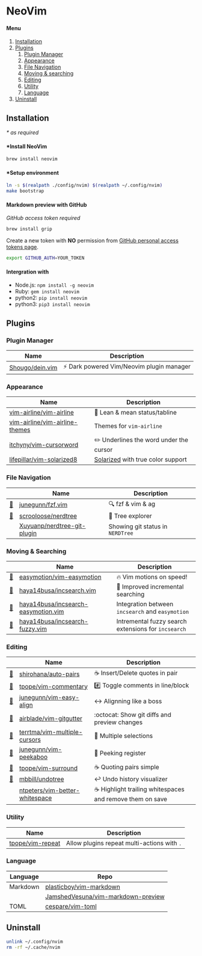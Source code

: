 NeoVim 
======

#### Menu
1. [Installation](#installation)
2. [Plugins](#plugins)
    1. [Plugin Manager](#plugin-manager)
    2. [Appearance](#appearance)
    3. [File Navigation](#file-navigation)
    4. [Moving & searching](#moving--searching)
    5. [Editing](#editing)
    6. [Utility](#utility)
    7. [Language](#language)
3. [Uninstall](#uninstall)

Installation
------------

_* as required_

#### *Install NeoVim
```sh
brew install neovim
```

#### *Setup environment
```sh
ln -s $(realpath ./config/nvim) $(realpath ~/.config/nvim)
make bootstrap
```

#### Markdown preview with GitHub
_GitHub access token required_
```sh
brew install grip
```
Create a new token with **NO** permission from [GitHub personal access tokens page](https://github.com/settings/tokens).
```sh
export GITHUB_AUTH=YOUR_TOKEN
```

#### Intergration with
- Node.js: `npm install -g neovim`
- Ruby: `gem install neovim`
- python2: `pip install neovim`
- python3: `pip3 install neovim`

Plugins
-------

### Plugin Manager
Name                    | Description
----                    | -----------
[Shougo/dein.vim][dein] | :zap: Dark powered Vim/Neovim plugin manager

### Appearance
Name                                             | Description
----                                             | -----------
[vim-airline/vim-airline][airline]               | :triangular_ruler: Lean & mean status/tabline
[vim-airline/vim-airline-themes][airline-themes] | Themes for `vim-airline`
[itchyny/vim-cursorword][cursorword]             | :pencil2: Underlines the word under the cursor
[lifepillar/vim-solarized8][solarized8]          | [Solarized][solarized] with true color support

### File Navigation
&nbsp;               | Name                                               | Description
------               | ----                                               | -----------
[:memo:][m-fzf]      | [junegunn/fzf.vim][fzf]                            | :mag: fzf & vim & ag
[:memo:][m-nerdtree] | [scrooloose/nerdtree][nerdtree]                    | :open_file_folder: Tree explorer
&nbsp;               | [Xuyuanp/nerdtree-git-plugin][nerdtree-git-plugin] | Showing git status in `NERDTree`

### Moving & Searching
&nbsp;                           | Name                                                        | Description
------                           | ----                                                        | -----------
[:memo:][m-easymotion]           | [easymotion/vim-easymotion][easymotion]                     | :fire: Vim motions on speed!
[:memo:][m-incsearch]            | [haya14busa/incsearch.vim][incsearch]                       | :flashlight: Improved incremental searching
[:memo:][m-incsearch-easymotion] | [haya14busa/incsearch-easymotion.vim][incsearch-easymotion] | Integration between `incsearch` and `easymotion`
[:memo:][m-incsearch-fuzzy]      | [haya14busa/incsearch-fuzzy.vim][incsearch-fuzzy]           | Intremental fuzzy search extensions for `incsearch`

### Editing
&nbsp;                   | Name                                         | Description
------                   | ----                                         | -----------
[:memo:][m-autopairs]    | [shirohana/auto-pairs][autopairs]            | :coffee: Insert/Delete quotes in pair
[:memo:][m-commentary]   | [tpope/vim-commentary][commentary]           | :hash: Toggle comments in line/block
[:memo:][m-easyalign]    | [junegunn/vim-easy-align][easyalign]         | :left_right_arrow: Alignning like a boss
[:memo:][m-gitgutter]    | [airblade/vim-gitgutter][gitgutter]          | :octocat: Show git diffs and preview changes
[:memo:][m-multicursors] | [terrtma/vim-multiple-cursors][multicursors] | :dart: Multiple selections
[:memo:][m-peekaboo]     | [junegunn/vim-peekaboo][peekaboo]            | :eyes: Peeking register
[:memo:][m-surround]     | [tpope/vim-surround][surround]               | :coffee: Quoting pairs simple
[:memo:][m-undotree]     | [mbbill/undotree][undotree]                  | :leftwards_arrow_with_hook: Undo history visualizer
&nbsp;                   | [ntpeters/vim-better-whitespace][whitespace] | :coffee: Highlight trailing whitespaces and remove them on save

### Utility
Name                       | Description
----                       | -----------
[tpope/vim-repeat][repeat] | Allow plugins repeat multi-actions  with <kbd>.</kbd>

### Language
Language | Repo
-------- | ----
Markdown | [plasticboy/vim-markdown](https://github.com/plasticboy/vim-markdown)
&nbsp;   | [JamshedVesuna/vim-markdown-preview](https://github.com/JamshedVesuna/vim-markdown-preview)
TOML     | [cespare/vim-toml](https://github.com/cespare/vim-toml)


Uninstall
---------

```sh
unlink ~/.config/nvim
rm -rf ~/.cache/nvim
```

<!-- References -->

[airline-themes]: https://github.com/vim-airline/vim-airline-themes
[airline]: https://github.com/vim-airline/vim-airline
[autopairs]: https://github.com/shirohana/auto-pairs
[commentary]: https://github.com/tpope/vim-commentary
[cursorword]: https://github.com/itchyny/vim-cursorword
[dein]: https://github.com/Shougo/dein.vim
[easyalign]: https://github.com/junegunn/vim-easy-align
[easymotion]: https://github.com/easymotion/vim-easymotion
[fzf]: https://github.com/junegunn/fzf.vim
[gitgutter]: https://github.com/airblade/vim-gitgutter
[incsearch-easymotion]: https://github.com/haya14busa/incsearch-easymotion.vim
[incsearch-fuzzy]: https://github.com/haya14busa/incsearch-fuzzy.vim
[incsearch]: https://github.com/haya14busa/incsearch.vim
[multicursors]: https://github.com/terryma/vim-multiple-cursors
[nerdtree-git-plugin]: https://github.com/Xuyuanp/nerdtree-git-plugin
[nerdtree]: https://github.com/scrooloose/nerdtree
[peekaboo]: https://github.com/junegunn/vim-peekaboo
[repeat]: https://github.com/tpope/vim-repeat
[solarized8]: https://github.com/lifepillar/vim-solarized8
[solarized]: https://github.com/altercation/vim-colors-solarized
[surround]: https://github.com/tpope/vim-surround
[undotree]: https://github.com/mbbill/undotree
[whitespace]: https://github.com/ntpeters/vim-better-whitespace

[m-autopairs]: #
[m-commentary]: #
[m-easyalign]: #
[m-easymotion]: #
[m-fzf]: #
[m-gitgutter]: #
[m-incsearch-easymotion]: #
[m-incsearch-fuzzy]: #
[m-incsearch]: #
[m-multicursors]: #
[m-nerdtree]: #
[m-peekaboo]: #
[m-surround]: #
[m-undotree]: #
